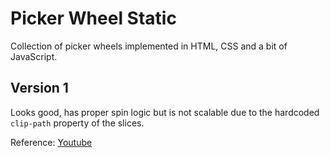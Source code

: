 # Picker Wheel Static

Collection of picker wheels implemented in HTML, CSS and a bit of JavaScript.
 
## Version 1

Looks good, has proper spin logic but is not scalable due to the hardcoded `clip-path` property of the slices.

Reference: [Youtube](https://www.youtube.com/watch?v=F3-lK_-PQr0)

